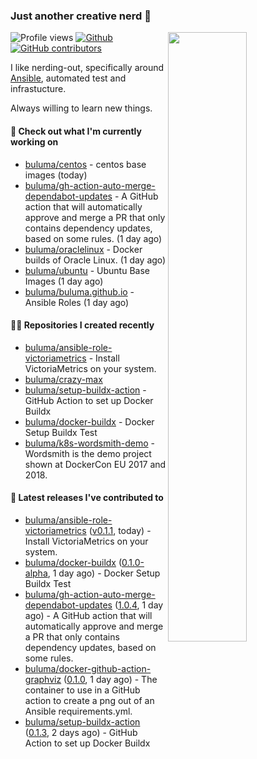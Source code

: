 ### Just another creative nerd 👋


![Profile views](https://gpvc.arturio.dev/buluma) <a href="https://gitstats.me/buluma">
  <img align="right" src="https://github-readme-stats.vercel.app/api?username=buluma&theme=gotham&show_icons=true" width="50%"/>
</a>
[![Github](https://img.shields.io/badge/-buluma-black?style=flat&labelColor=black&logo=github&logoColor=white&include_all_commits=true&count_private=true)](https://gitstats.me/buluma)
[![GitHub contributors](https://img.shields.io/github/contributors/buluma/badges.svg)](https://GitHub.com/buluma/badges/graphs/contributors/)

I like nerding-out, specifically around [Ansible](https://github.com/ansible/ansible), automated test and infrastucture.

Always willing to learn new things.

#### 👷 Check out what I'm currently working on

- [buluma/centos](https://github.com/buluma/centos) - centos base images (today)
- [buluma/gh-action-auto-merge-dependabot-updates](https://github.com/buluma/gh-action-auto-merge-dependabot-updates) - A GitHub action that will automatically approve and merge a PR that only contains dependency updates, based on some rules. (1 day ago)
- [buluma/oraclelinux](https://github.com/buluma/oraclelinux) - Docker builds of Oracle Linux. (1 day ago)
- [buluma/ubuntu](https://github.com/buluma/ubuntu) - Ubuntu Base Images (1 day ago)
- [buluma/buluma.github.io](https://github.com/buluma/buluma.github.io) - Ansible Roles (1 day ago)

#### 👨‍💻 Repositories I created recently

- [buluma/ansible-role-victoriametrics](https://github.com/buluma/ansible-role-victoriametrics) - Install VictoriaMetrics on your system.
- [buluma/crazy-max](https://github.com/buluma/crazy-max)
- [buluma/setup-buildx-action](https://github.com/buluma/setup-buildx-action) - GitHub Action to set up Docker Buildx
- [buluma/docker-buildx](https://github.com/buluma/docker-buildx) - Docker Setup Buildx Test
- [buluma/k8s-wordsmith-demo](https://github.com/buluma/k8s-wordsmith-demo) - Wordsmith is the demo project shown at DockerCon EU 2017 and 2018.

#### 🚀 Latest releases I've contributed to

- [buluma/ansible-role-victoriametrics](https://github.com/buluma/ansible-role-victoriametrics) ([v0.1.1](https://github.com/buluma/ansible-role-victoriametrics/releases/tag/v0.1.1), today) - Install VictoriaMetrics on your system.
- [buluma/docker-buildx](https://github.com/buluma/docker-buildx) ([0.1.0-alpha](https://github.com/buluma/docker-buildx/releases/tag/0.1.0-alpha), 1 day ago) - Docker Setup Buildx Test
- [buluma/gh-action-auto-merge-dependabot-updates](https://github.com/buluma/gh-action-auto-merge-dependabot-updates) ([1.0.4](https://github.com/buluma/gh-action-auto-merge-dependabot-updates/releases/tag/1.0.4), 1 day ago) - A GitHub action that will automatically approve and merge a PR that only contains dependency updates, based on some rules.
- [buluma/docker-github-action-graphviz](https://github.com/buluma/docker-github-action-graphviz) ([0.1.0](https://github.com/buluma/docker-github-action-graphviz/releases/tag/0.1.0), 1 day ago) - The container to use in a GitHub action to create a png out of an Ansible requirements.yml.
- [buluma/setup-buildx-action](https://github.com/buluma/setup-buildx-action) ([0.1.3](https://github.com/buluma/setup-buildx-action/releases/tag/0.1.3), 2 days ago) - GitHub Action to set up Docker Buildx


